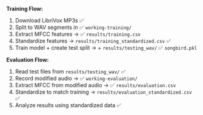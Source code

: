 **Training Flow:**
1. Download LibriVox MP3s ✅
2. Split to WAV segments in ✅ `working-training/`
3. Extract MFCC features → ✅ `results/training.csv`
4. Standardize features → `results/training_standardized.csv` ✅
5. Train model + create test split → + `results/testing_wav/` ✅ `songbird.pkl`

**Evaluation Flow:**
1. Read test files from `results/testing_wav/` ✅
2. Record modified audio → ✅ `working-evaluation/`
3. Extract MFCC from modified audio → ✅ `results/evaluation.csv`
4. Standardize to match training → `results/evaluation_standardized.csv` ✅
5. Analyze results using standardized data ✅
